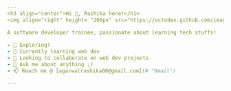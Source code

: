 ```yaml
---
<h3 align="center">Hi 👋, Rashika here!</h1>
<img align="right" height= "200px" src="https://octodex.github.com/images/daftpunktocat-thomas.gif"/>

A software developer trainee, passionate about learning tech stuffs!
  
- 🔭 Exploring!
- 🌱 Currently learning web dev
- 👯 Looking to collaborate on web dev projects
- 💬 Ask me about anything ;)
- 📫 Reach me @ [agarwalrashika00@gmail.com](# "Gmail")

---
```

